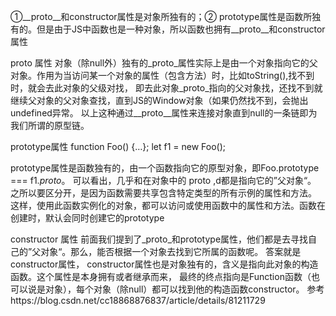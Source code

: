 ①__proto__和constructor属性是对象所独有的；② prototype属性是函数所独有的。但是由于JS中函数也是一种对象，所以函数也拥有__proto__和constructor属性

proto 属性
对象（除null外）独有的_proto_属性实际上是由一个对象指向它的父对象。作用为当访问某一个对象的属性（包含方法）时，比如toString(),找不到时，就会去此对象的父级对找，
即去此对象_proto_指向的父对象找，还找不到就继续父对象的父对象查找，直到JS的Window对象（如果仍然找不到，会抛出undefined异常。
以上这种通过__proto__属性来连接对象直到null的一条链即为我们所谓的原型链。

prototype属性
function Foo() {…};
let f1 = new Foo();

prototype属性是函数独有的，由一个函数指向它的原型对象，即Foo.prototype === f1._proto_。
可以看出，几乎和在对象中的 proto ,d都是指向它的”父对象“。 之所以要区分开，是因为函数需要共享包含特定类型的所有示例的属性和方法。
这样，使用此函数实例化的对象，都可以访问或使用函数中的属性和方法。函数在创建时，默认会同时创建它的prototype

constructor 属性
前面我们提到了_proto_和prototype属性，他们都是去寻找自己的”父对象“。那么，能否根据一个对象去找到它所属的函数呢。
答案就是constructor属性， constructor属性也是对象独有的，含义是指向此对象的构造函数。这个属性是本身拥有或者继承而来，
最终的终点指向是Function函数（也可以说是对象），每个对象（除null）都可以找到他的构造函数constructor。
参考https://blog.csdn.net/cc18868876837/article/details/81211729


